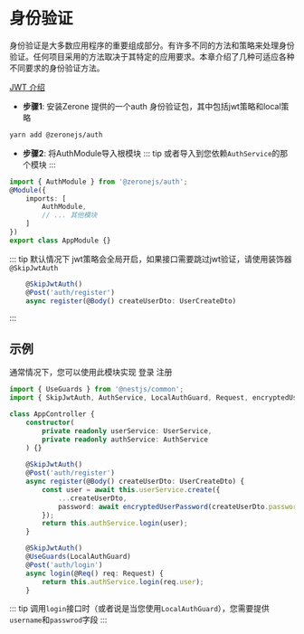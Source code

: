 # 身份验证

身份验证是大多数应用程序的重要组成部分。有许多不同的方法和策略来处理身份验证。任何项目采用的方法取决于其特定的应用要求。本章介绍了几种可适应各种不同要求的身份验证方法。

[JWT 介绍](https://jwt.io/introduction/)


- **步骤1**: 安装Zerone 提供的一个auth 身份验证包，其中包括jwt策略和local策略
```bash
yarn add @zeronejs/auth
```

- **步骤2**: 将AuthModule导入根模块
::: tip
或者导入到您依赖`AuthService`的那个模块
:::

```ts
import { AuthModule } from '@zeronejs/auth';
@Module({
    imports: [
        AuthModule,
        // ... 其他模块
    ]
})
export class AppModule {}
```
::: tip
默认情况下 jwt策略会全局开启，如果接口需要跳过jwt验证，请使用装饰器 `@SkipJwtAuth`
```ts
    @SkipJwtAuth()
    @Post('auth/register')
    async register(@Body() createUserDto: UserCreateDto) 
```
:::

## 示例

通常情况下，您可以使用此模块实现 登录 注册
```ts
import { UseGuards } from '@nestjs/common';
import { SkipJwtAuth, AuthService, LocalAuthGuard, Request, encryptedUserPassword } from '@zeronejs/auth';

class AppController {
    constructor(
        private readonly userService: UserService,
        private readonly authService: AuthService
    ) {}
    
    @SkipJwtAuth()
    @Post('auth/register')
    async register(@Body() createUserDto: UserCreateDto) {
        const user = await this.userService.create({
            ...createUserDto,
            password: await encryptedUserPassword(createUserDto.password),
        });
        return this.authService.login(user);
    }

    @SkipJwtAuth()
    @UseGuards(LocalAuthGuard)
    @Post('auth/login')
    async login(@Req() req: Request) {
        return this.authService.login(req.user);
    }
```

::: tip
调用`login`接口时（或者说是当您使用`LocalAuthGuard`），您需要提供`username`和`passwrod`字段
:::